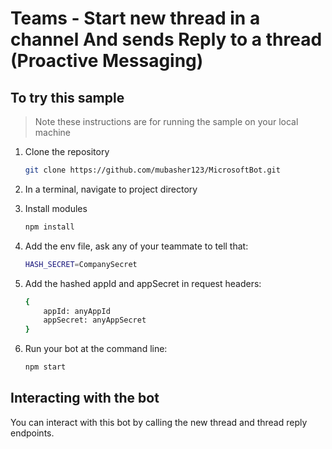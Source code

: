 
# Teams - Start new thread in a channel And sends Reply to a thread (Proactive Messaging)


## To try this sample

> Note these instructions are for running the sample on your local machine
1) Clone the repository

    ```bash
    git clone https://github.com/mubasher123/MicrosoftBot.git
    ```

1) In a terminal, navigate to project directory

1) Install modules

    ```bash
    npm install
    ```

1) Add the env file, ask any of your teammate to tell that:

    ```bash
    HASH_SECRET=CompanySecret
    ```
    
1) Add the hashed appId and appSecret in request headers:

    ```bash
    {
        appId: anyAppId
        appSecret: anyAppSecret
    }
    ```

1) Run your bot at the command line:

    ```bash
    npm start
    ```

## Interacting with the bot

You can interact with this bot by calling the new thread and thread reply endpoints.


